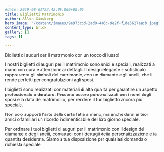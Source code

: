 ```yaml
---
#date: 2019-08-08T22:42:09.000+00:00
title: Biglietti Matrimonio
author: Allen Ginsberg
hero_image: "/content/images/9e973cdd-2ad0-486c-9e2f-f1de5627aacb.jpeg"
content_type: brick
gallery: []
tags: []

---
```

 Biglietti di auguri per il matrimonio con un tocco di lusso!

I nostri biglietti di auguri per il matrimonio sono unici e speciali, realizzati a mano con cura e attenzione ai dettagli. Il design elegante e sofisticato rappresenta gli simboli del matrimonio, con un diamante e gli anelli, che li rende perfetti per congratulazioni agli sposi.

I biglietti sono realizzati con materiali di alta qualità per garantire un aspetto professionale e duraturo. Possono essere personalizzati con i nomi degli sposi e la data del matrimonio, per rendere il tuo biglietto ancora più speciale.

Non solo supporti l'arte della carta fatta a mano, ma anche darai ai tuoi amici o familiari un ricordo indimenticabile del loro giorno speciale.

Per ordinare i tuoi biglietti di auguri per il matrimonio con il design del diamante e degli anelli, contattaci con i dettagli della personalizzazione e la quantità desiderata. Siamo a tua disposizione per qualsiasi domanda o richiesta speciale!